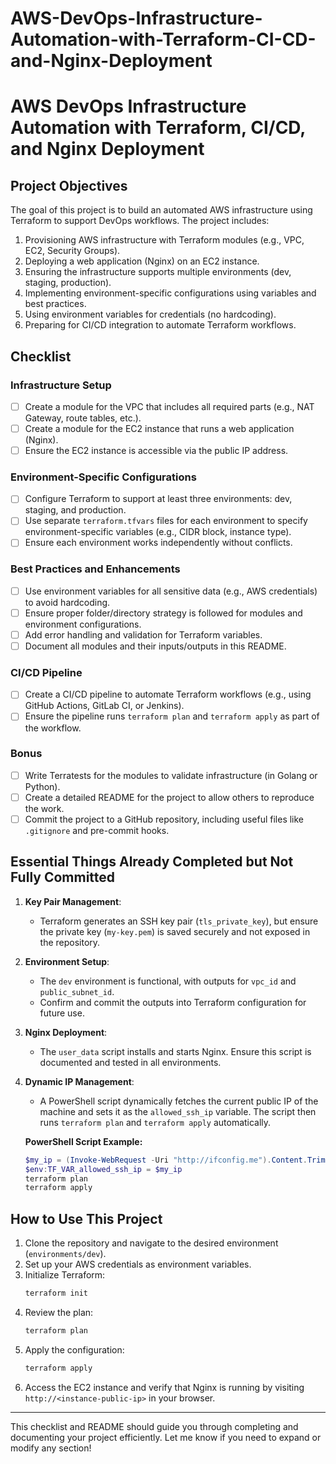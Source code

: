 # AWS-DevOps-Infrastructure-Automation-with-Terraform-CI-CD-and-Nginx-Deployment

# AWS DevOps Infrastructure Automation with Terraform, CI/CD, and Nginx Deployment

## **Project Objectives**

The goal of this project is to build an automated AWS infrastructure using Terraform to support DevOps workflows. The project includes:

1. Provisioning AWS infrastructure with Terraform modules (e.g., VPC, EC2, Security Groups).
2. Deploying a web application (Nginx) on an EC2 instance.
3. Ensuring the infrastructure supports multiple environments (dev, staging, production).
4. Implementing environment-specific configurations using variables and best practices.
5. Using environment variables for credentials (no hardcoding).
6. Preparing for CI/CD integration to automate Terraform workflows.

## **Checklist**

### **Infrastructure Setup**
- [ ] Create a module for the VPC that includes all required parts (e.g., NAT Gateway, route tables, etc.).
- [ ] Create a module for the EC2 instance that runs a web application (Nginx).
- [ ] Ensure the EC2 instance is accessible via the public IP address.

### **Environment-Specific Configurations**
- [ ] Configure Terraform to support at least three environments: dev, staging, and production.
- [ ] Use separate `terraform.tfvars` files for each environment to specify environment-specific variables (e.g., CIDR block, instance type).
- [ ] Ensure each environment works independently without conflicts.

### **Best Practices and Enhancements**
- [ ] Use environment variables for all sensitive data (e.g., AWS credentials) to avoid hardcoding.
- [ ] Ensure proper folder/directory strategy is followed for modules and environment configurations.
- [ ] Add error handling and validation for Terraform variables.
- [ ] Document all modules and their inputs/outputs in this README.

### **CI/CD Pipeline**
- [ ] Create a CI/CD pipeline to automate Terraform workflows (e.g., using GitHub Actions, GitLab CI, or Jenkins).
- [ ] Ensure the pipeline runs `terraform plan` and `terraform apply` as part of the workflow.

### **Bonus**
- [ ] Write Terratests for the modules to validate infrastructure (in Golang or Python).
- [ ] Create a detailed README for the project to allow others to reproduce the work.
- [ ] Commit the project to a GitHub repository, including useful files like `.gitignore` and pre-commit hooks.

## **Essential Things Already Completed but Not Fully Committed**

1. **Key Pair Management**:

   - Terraform generates an SSH key pair (`tls_private_key`), but ensure the private key (`my-key.pem`) is saved securely and not exposed in the repository.

2. **Environment Setup**:

   - The `dev` environment is functional, with outputs for `vpc_id` and `public_subnet_id`.
   - Confirm and commit the outputs into Terraform configuration for future use.

3. **Nginx Deployment**:

   - The `user_data` script installs and starts Nginx. Ensure this script is documented and tested in all environments.

4. **Dynamic IP Management**:

   - A PowerShell script dynamically fetches the current public IP of the machine and sets it as the `allowed_ssh_ip` variable. The script then runs `terraform plan` and `terraform apply` automatically.

   **PowerShell Script Example:**

   ```powershell
   $my_ip = (Invoke-WebRequest -Uri "http://ifconfig.me").Content.Trim() + "/32"
   $env:TF_VAR_allowed_ssh_ip = $my_ip
   terraform plan
   terraform apply
   ```

## **How to Use This Project**

1. Clone the repository and navigate to the desired environment (`environments/dev`).
2. Set up your AWS credentials as environment variables.
3. Initialize Terraform:
   ```bash
   terraform init
   ```
4. Review the plan:
   ```bash
   terraform plan
   ```
5. Apply the configuration:
   ```bash
   terraform apply
   ```
6. Access the EC2 instance and verify that Nginx is running by visiting `http://<instance-public-ip>` in your browser.

---

This checklist and README should guide you through completing and documenting your project efficiently. Let me know if you need to expand or modify any section!

